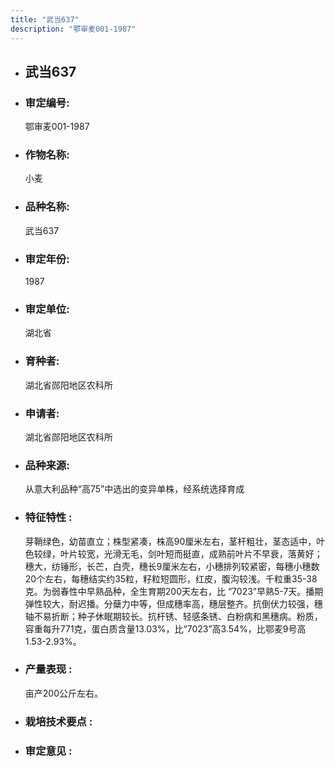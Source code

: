 ```yaml
---
title: "武当637"
description: "鄂审麦001-1987"
---
```

* ## 武当637
* ###  审定编号:  
   鄂审麦001-1987

*  ### 作物名称:  
   小麦

*   ###  品种名称: 
    武当637

*   ### 审定年份: 
    1987

*   ### 审定单位:  
    湖北省

*   ### 育种者:  
    湖北省郧阳地区农科所

*   ### 申请者:  
    湖北省郧阳地区农科所

*   ### 品种来源:  
    从意大利品种“高75”中选出的变异单株，经系统选择育成

*   ### 特征特性 : 
    芽鞘绿色，幼苗直立；株型紧凑，株高90厘米左右，茎杆粗壮，茎态适中，叶色较绿，叶片较宽，光滑无毛，剑叶短而挺直，成熟前叶片不早衰，落黄好；穗大，纺锤形，长芒，白壳，穗长9厘米左右，小穗排列较紧密，每穗小穗数20个左右，每穗结实约35粒，籽粒短圆形，红皮，腹沟较浅。千粒重35-38克。为弱春性中早熟品种，全生育期200天左右，比 “7023”早熟5-7天。播期弹性较大，耐迟播。分蘖力中等，但成穗率高，穗层整齐。抗倒伏力较强，穗轴不易折断；种子休眠期较长。抗杆锈、轻感条锈、白粉病和黑穗病。粉质，容重每升771克，蛋白质含量13.03%，比“7023”高3.54%，比鄂麦9号高1.53-2.93%。

*   ### 产量表现 : 
    亩产200公斤左右。

*   ### 栽培技术要点 : 
    

*   ### 审定意见 : 
    
